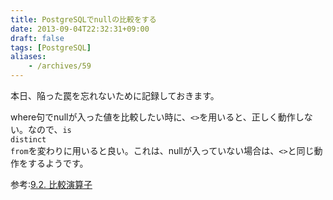 ```yaml
---
title: PostgreSQLでnullの比較をする
date: 2013-09-04T22:32:31+09:00
draft: false
tags: [PostgreSQL]
aliases:
    - /archives/59
---
```


本日、陥った罠を忘れないために記録しておきます。

where句でnullが入った値を比較したい時に、<code><\></code>を用いると、正しく動作しない。なので、<code>is distinct from</code>を変わりに用いると良い。これは、nullが入っていない場合は、<code><\></code>と同じ動作をするようです。

参考:[9.2. 比較演算子](http://www.postgresql.jp/document/8.0/html/functions-comparison.html)

